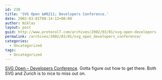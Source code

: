 ```yaml
---
id: 230
title: 'SVG Open &#8211; Developers Conference.'
date: 2002-03-01T00:14:13+00:00
author: Niklas
layout: post
guid: http://www.protocol7.com/archives/2002/03/01/svg-open-developers-conference/
permalink: /archives/2002/03/01/svg_open_developers_conference/
categories:
  - Uncategorized
tags:
  - Uncategorized
---
```

<div class='microid-ca108293ea2716baadfecb7e7bd25025f7b87d08'>
  <p>
    <a href="http://www.svgopen.org/">SVG Open &#8211; Developers Conference</a>. Gotta figure out how to get there. Both SVG and Zurich is to nice to miss out on.
  </p>
</div>